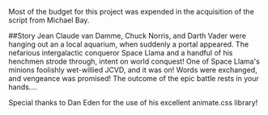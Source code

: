 Most of the budget for this project was expended in the acquisition of the script from Michael Bay.

##Story
Jean Claude van Damme, Chuck Norris, and Darth Vader were hanging out an a local aquarium, when suddenly a portal appeared. The nefarious intergalactic conqueror Space Llama and a handful of his henchmen strode through, intent on world conquest! One of Space Llama's minions foolishly wet-willied JCVD, and it was on! Words were exchanged, and vengeance was promised! The outcome of the epic battle rests in your hands....

Special thanks to Dan Eden for the use of his excellent animate.css library!
